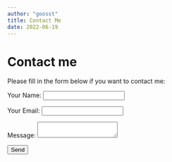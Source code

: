 ```yaml
---
author: "goosst"
title: Contact Me
date: 2022-06-19
---
```


# Contact me
   
      
         
             
                
                    
                       
                       
Please fill in the form below if you want to contact me:

<form name="contact" method="POST" data-netlify="true">
  <p>
    <label>Your Name: <input type="text" name="name" /></label>
  </p>
  <p>
    <label>Your Email: <input type="email" name="email" /></label>
  </p>
  <p>
    <label>Message: <textarea name="message"></textarea></label>
  </p>
  <p>
    <button type="submit">Send</button>
  </p>
</form>
<!-- <form accept-charset="UTF-8" action="https://getform.io/f/3f5559bc-d044-4305-822a-9813a2897d97" method="POST">
  <input type="email" name="email" placeholder="Your Email">
  <input type="text" name="name" placeholder="Your Name">
  <input type="text" name="message" placeholder="Your Message">
  <button type="submit">Send</button>
</form> -->